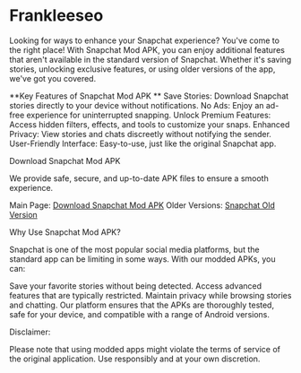 # Frankleeseo
Looking for ways to enhance your Snapchat experience? You've come to the right place! With Snapchat Mod APK, you can enjoy additional features that aren't available in the standard version of Snapchat. Whether it's saving stories, unlocking exclusive features, or using older versions of the app, we've got you covered.


**Key Features of Snapchat Mod APK
**
Save Stories: Download Snapchat stories directly to your device without notifications.
No Ads: Enjoy an ad-free experience for uninterrupted snapping.
Unlock Premium Features: Access hidden filters, effects, and tools to customize your snaps.
Enhanced Privacy: View stories and chats discreetly without notifying the sender.
User-Friendly Interface: Easy-to-use, just like the original Snapchat app.

Download Snapchat Mod APK


We provide safe, secure, and up-to-date APK files to ensure a smooth experience.




Main Page: <a href="https://scmapk.com/" target="_blank">Download Snapchat Mod APK</a>
Older Versions: <a href="https://scmapk.com/snapchat-old-version/" target="_blank">Snapchat Old Version</a></li>

Why Use Snapchat Mod APK?

Snapchat is one of the most popular social media platforms, but the standard app can be limiting in some ways. With our modded APKs, you can:

Save your favorite stories without being detected.
Access advanced features that are typically restricted.
Maintain privacy while browsing stories and chatting.
Our platform ensures that the APKs are thoroughly tested, safe for your device, and compatible with a range of Android versions.

Disclaimer:

Please note that using modded apps might violate the terms of service of the original application. Use responsibly and at your own discretion.
